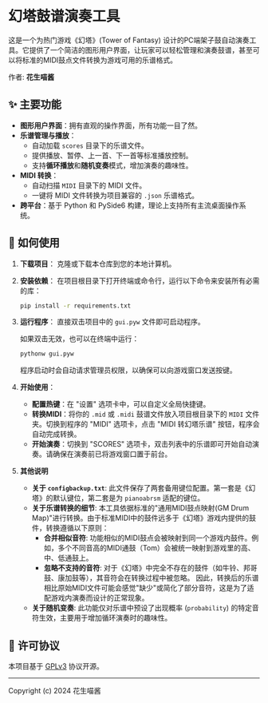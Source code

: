 # 幻塔鼓谱演奏工具

这是一个为热门游戏《幻塔》(Tower of Fantasy) 设计的PC端架子鼓自动演奏工具。它提供了一个简洁的图形用户界面，让玩家可以轻松管理和演奏鼓谱，甚至可以将标准的MIDI鼓点文件转换为游戏可用的乐谱格式。

作者: **花生喵酱**

## ✨ 主要功能

- **图形用户界面**：拥有直观的操作界面，所有功能一目了然。
- **乐谱管理与播放**：
  - 自动加载 `scores` 目录下的乐谱文件。
  - 提供播放、暂停、上一首、下一首等标准播放控制。
  - 支持**循环播放**和**随机变奏**模式，增加演奏的趣味性。
- **MIDI 转换**：
  - 自动扫描 `MIDI` 目录下的 MIDI 文件。
  - 一键将 MIDI 文件转换为项目兼容的 `.json` 乐谱格式。
- **跨平台**：基于 Python 和 PySide6 构建，理论上支持所有主流桌面操作系统。

## 🚀 如何使用

1.  **下载项目**：
    克隆或下载本仓库到您的本地计算机。

2.  **安装依赖**：
    在项目根目录下打开终端或命令行，运行以下命令来安装所有必需的库：
    ```bash
    pip install -r requirements.txt
    ```

3.  **运行程序**：
    直接双击项目中的 `gui.pyw` 文件即可启动程序。

    如果双击无效，也可以在终端中运行：
    ```bash
    pythonw gui.pyw
    ```
    程序启动时会自动请求管理员权限，以确保可以向游戏窗口发送按键。

4.  **开始使用**：
    - **配置热键**：在 "设置" 选项卡中，可以自定义全局快捷键。
    - **转换MIDI**：将你的 `.mid` 或 `.midi` 鼓谱文件放入项目根目录下的 `MIDI` 文件夹。切换到程序的 "MIDI" 选项卡，点击 "MIDI 转幻塔乐谱" 按钮，程序会自动完成转换。
    - **开始演奏**：切换到 "SCORES" 选项卡，双击列表中的乐谱即可开始自动演奏。请确保在演奏前已将游戏窗口置于前台。


5. **其他说明**
    - **关于 `configbackup.txt`**: 此文件保存了两套备用键位配置。第一套是《幻塔》的默认键位，第二套是为 `pianoabrsm` 适配的键位。
    - **关于乐谱转换的细节**: 
        本工具依据标准的"通用MIDI鼓点映射(GM Drum Map)"进行转换。由于标准MIDI中的鼓件远多于《幻塔》游戏内提供的鼓件，转换遵循以下原则：
        - **合并相似音符**: 功能相似的MIDI鼓点会被映射到同一个游戏内鼓件。例如，多个不同音高的MIDI通鼓（Tom）会被统一映射到游戏里的高、中、低通鼓上。
        - **忽略不支持的音符**: 对于《幻塔》中完全不存在的鼓件（如牛铃、邦哥鼓、康加鼓等），其音符会在转换过程中被忽略。
        因此，转换后的乐谱相比原始MIDI文件可能会感觉"缺少"或简化了部分音符，这是为了适配游戏内演奏而设计的正常现象。
    - **关于随机变奏**: 此功能仅对乐谱中预设了出现概率 (`probability`) 的特定音符生效，主要用于增加循环演奏时的趣味性。

## 📝 许可协议

本项目基于 [GPLv3](LICENSE) 协议开源。

---

Copyright (c) 2024 花生喵酱 